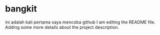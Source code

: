 # bangkit
ini adalah kali pertama saya mencoba github
I am editing the README file. Adding some more details about the project description.
